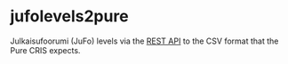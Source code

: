 # jufolevels2pure

Julkaisufoorumi (JuFo) levels via the [REST API](https://wiki.eduuni.fi/display/cscvirtajtp/Julkaisukanavatietokannan+REST-rajapinta) to the CSV format that the Pure CRIS expects.
